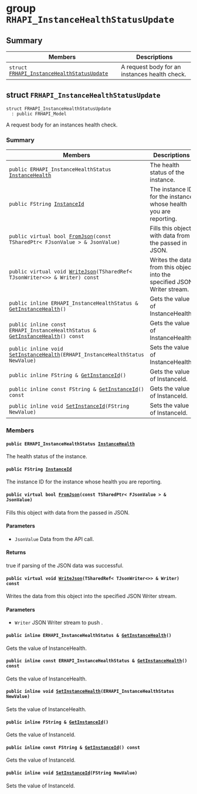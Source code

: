 # group `RHAPI_InstanceHealthStatusUpdate` <a id="group__RHAPI__InstanceHealthStatusUpdate"></a>

## Summary

 Members                        | Descriptions                                
--------------------------------|---------------------------------------------
`struct `[`FRHAPI_InstanceHealthStatusUpdate`](#structFRHAPI__InstanceHealthStatusUpdate) | A request body for an instances health check.

## struct `FRHAPI_InstanceHealthStatusUpdate` <a id="structFRHAPI__InstanceHealthStatusUpdate"></a>

```
struct FRHAPI_InstanceHealthStatusUpdate
  : public FRHAPI_Model
```

A request body for an instances health check.

### Summary

 Members                        | Descriptions                                
--------------------------------|---------------------------------------------
`public ERHAPI_InstanceHealthStatus `[`InstanceHealth`](#structFRHAPI__InstanceHealthStatusUpdate_1a22014dd48fb92af16e5c96500b5ecd2e) | The health status of the instance.
`public FString `[`InstanceId`](#structFRHAPI__InstanceHealthStatusUpdate_1af49eb08bd68d937ff09af2ab23839b71) | The instance ID for the instance whose health you are reporting.
`public virtual bool `[`FromJson`](#structFRHAPI__InstanceHealthStatusUpdate_1a7b36499cd62e987ae794f5148d65b043)`(const TSharedPtr< FJsonValue > & JsonValue)` | Fills this object with data from the passed in JSON.
`public virtual void `[`WriteJson`](#structFRHAPI__InstanceHealthStatusUpdate_1a6d5e5054aaf5929c1517761dca916347)`(TSharedRef< TJsonWriter<>> & Writer) const` | Writes the data from this object into the specified JSON Writer stream.
`public inline ERHAPI_InstanceHealthStatus & `[`GetInstanceHealth`](#structFRHAPI__InstanceHealthStatusUpdate_1aee3b1e634828fa5e708bb279f1ae3614)`()` | Gets the value of InstanceHealth.
`public inline const ERHAPI_InstanceHealthStatus & `[`GetInstanceHealth`](#structFRHAPI__InstanceHealthStatusUpdate_1a82f83d721db301c89eb0bdbce11a9ab3)`() const` | Gets the value of InstanceHealth.
`public inline void `[`SetInstanceHealth`](#structFRHAPI__InstanceHealthStatusUpdate_1a118ed7a3b14461e9650ae70cd2c71217)`(ERHAPI_InstanceHealthStatus NewValue)` | Sets the value of InstanceHealth.
`public inline FString & `[`GetInstanceId`](#structFRHAPI__InstanceHealthStatusUpdate_1ac700bdfe25364183c4113ffd5f3a3c8e)`()` | Gets the value of InstanceId.
`public inline const FString & `[`GetInstanceId`](#structFRHAPI__InstanceHealthStatusUpdate_1adb98c332bf94570d61b2cc7be9466370)`() const` | Gets the value of InstanceId.
`public inline void `[`SetInstanceId`](#structFRHAPI__InstanceHealthStatusUpdate_1a03b4d45807ee5dd20addf7a1a35c6166)`(FString NewValue)` | Sets the value of InstanceId.

### Members

#### `public ERHAPI_InstanceHealthStatus `[`InstanceHealth`](#structFRHAPI__InstanceHealthStatusUpdate_1a22014dd48fb92af16e5c96500b5ecd2e) <a id="structFRHAPI__InstanceHealthStatusUpdate_1a22014dd48fb92af16e5c96500b5ecd2e"></a>

The health status of the instance.

#### `public FString `[`InstanceId`](#structFRHAPI__InstanceHealthStatusUpdate_1af49eb08bd68d937ff09af2ab23839b71) <a id="structFRHAPI__InstanceHealthStatusUpdate_1af49eb08bd68d937ff09af2ab23839b71"></a>

The instance ID for the instance whose health you are reporting.

#### `public virtual bool `[`FromJson`](#structFRHAPI__InstanceHealthStatusUpdate_1a7b36499cd62e987ae794f5148d65b043)`(const TSharedPtr< FJsonValue > & JsonValue)` <a id="structFRHAPI__InstanceHealthStatusUpdate_1a7b36499cd62e987ae794f5148d65b043"></a>

Fills this object with data from the passed in JSON.

#### Parameters
* `JsonValue` Data from the API call.

#### Returns
true if parsing of the JSON data was successful.

#### `public virtual void `[`WriteJson`](#structFRHAPI__InstanceHealthStatusUpdate_1a6d5e5054aaf5929c1517761dca916347)`(TSharedRef< TJsonWriter<>> & Writer) const` <a id="structFRHAPI__InstanceHealthStatusUpdate_1a6d5e5054aaf5929c1517761dca916347"></a>

Writes the data from this object into the specified JSON Writer stream.

#### Parameters
* `Writer` JSON Writer stream to push .

#### `public inline ERHAPI_InstanceHealthStatus & `[`GetInstanceHealth`](#structFRHAPI__InstanceHealthStatusUpdate_1aee3b1e634828fa5e708bb279f1ae3614)`()` <a id="structFRHAPI__InstanceHealthStatusUpdate_1aee3b1e634828fa5e708bb279f1ae3614"></a>

Gets the value of InstanceHealth.

#### `public inline const ERHAPI_InstanceHealthStatus & `[`GetInstanceHealth`](#structFRHAPI__InstanceHealthStatusUpdate_1a82f83d721db301c89eb0bdbce11a9ab3)`() const` <a id="structFRHAPI__InstanceHealthStatusUpdate_1a82f83d721db301c89eb0bdbce11a9ab3"></a>

Gets the value of InstanceHealth.

#### `public inline void `[`SetInstanceHealth`](#structFRHAPI__InstanceHealthStatusUpdate_1a118ed7a3b14461e9650ae70cd2c71217)`(ERHAPI_InstanceHealthStatus NewValue)` <a id="structFRHAPI__InstanceHealthStatusUpdate_1a118ed7a3b14461e9650ae70cd2c71217"></a>

Sets the value of InstanceHealth.

#### `public inline FString & `[`GetInstanceId`](#structFRHAPI__InstanceHealthStatusUpdate_1ac700bdfe25364183c4113ffd5f3a3c8e)`()` <a id="structFRHAPI__InstanceHealthStatusUpdate_1ac700bdfe25364183c4113ffd5f3a3c8e"></a>

Gets the value of InstanceId.

#### `public inline const FString & `[`GetInstanceId`](#structFRHAPI__InstanceHealthStatusUpdate_1adb98c332bf94570d61b2cc7be9466370)`() const` <a id="structFRHAPI__InstanceHealthStatusUpdate_1adb98c332bf94570d61b2cc7be9466370"></a>

Gets the value of InstanceId.

#### `public inline void `[`SetInstanceId`](#structFRHAPI__InstanceHealthStatusUpdate_1a03b4d45807ee5dd20addf7a1a35c6166)`(FString NewValue)` <a id="structFRHAPI__InstanceHealthStatusUpdate_1a03b4d45807ee5dd20addf7a1a35c6166"></a>

Sets the value of InstanceId.

